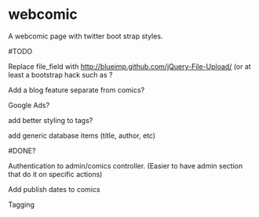 webcomic
========

A webcomic page with twitter boot strap styles.


#TODO

Replace file_field with http://blueimp.github.com/jQuery-File-Upload/ (or at least a bootstrap hack such as
?

Add a blog feature separate from comics?

Google Ads?

add better styling to tags?

add generic database items (title, author, etc)

#DONE?

Authentication to admin/comics controller. (Easier to have admin section that do it on specific actions)

Add publish dates to comics

Tagging
